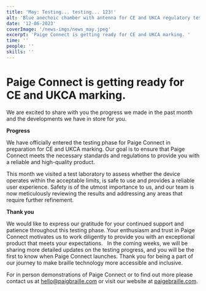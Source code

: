 ```yaml
---
title: 'May: Testing... testing... 123!'
alt: 'Blue anechoic chamber with antenna for CE and UKCA regulatory testing. '
date: '12-06-2023'
coverImage: '/news-imgs/news_may.jpeg'
excerpt: 'Paige Connect is getting ready for CE and UKCA marking. '
time: ''
people: ''
skills: ''
---
```


# Paige Connect is getting ready for CE and UKCA marking. 

We are excited to share with you the progress we made in the past month and the developments we have in store for you.

**Progress**

We have officially entered the testing phase for Paige Connect in preparation for CE and UKCA marking. Our goal is to ensure that Paige Connect meets the necessary standards and regulations to provide you with a reliable and high-quality product.

This month we visited a test laboratory to assess whether the device operates within the acceptable limits, is safe to use and provides a reliable user experience. Safety is of the utmost importance to us, and our team is now meticulously reviewing the results and addressing any areas that require further refinement. 

**Thank you**

We would like to express our gratitude for your continued support and patience throughout this testing phase. Your enthusiasm and trust in Paige Connect motivates us to work diligently to provide you with an exceptional product that meets your expectations. 
 
In the coming weeks, we will be sharing more detailed updates on the testing progress, and you will be the first to know when Paige Connect launches. Thank you for being a part of our journey to make braille technology more accessible and inclusive.

For in person demonstrations of Paige Connect or to find out more please contact us at <hello@paigbraille.com> or visit our website at [paigebraille.com](https://paigebraille.com/).